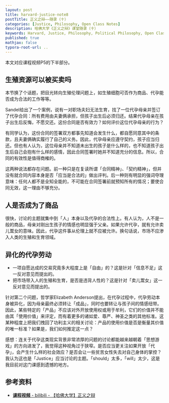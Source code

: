 ```yaml
---
layout: post
title: harvard-justice-note8
postTitle: 正义之辩——随录（十）
categories: [Justice, Philosophy, Open Class Notes]
description: 哈佛大学《正义之辩》课堂随录（十）
keywords: Harvard, Justice, Philosophy, Political Philosophy, Open Class Notes
published: true
mathjax: false
typora-root-url: ..
---
```


本文对应课程视频P5的下半部分。

## 生殖资源可以被买卖吗

本节换了个话题，把目光转向生殖伦理问题上，如生殖细胞可否作为商品、代孕能否成为合法的工作等等。

Sandel给出了一个案例，说有一对职场夫妇无法生育，找了一位代孕母亲并签订了代孕合同：所有费用由夫妻俩承担，但孩子出生后必须归还。结果代孕母亲在孩子出生后反悔，不愿交还。这份合同是否有效力？如何评价这位代孕母亲的行为？

有同学认为，这份合同的签署双方都事先知道会发生什么，都自愿同意其中的条款，且夫妻俩确实履行了自己的义务。因此，代孕母亲应遵守契约，孩子应当归还。但也有人认为，这位母亲并不知道未出生的孩子是什么样的，也不知道孩子出生后自己会抱有什么样的感情，因此合同签署时她并不知道充分的信息。所以，合同的有效性是值得商榷的。

这两种说法都存在问题。前一种只是在复读所谓「合同精神」、「契约精神」，但并没有就合同内容本身是否「应当是合法的」做出评判。后一种则有明显的强词夺理意味：任何人都不是全知全能的，不可能在合同签署前就预知所有的情况；要使合同无效，这一理由不够充分。

## 人是否成为了商品

很快，讨论的主题就集中到「人」本身以及代孕的合法性上。有人认为，人不是一般的商品，母亲对刚出生孩子的情感也明显强于父亲。如果允许代孕，就有允许卖儿鬻女的意味。因此，代孕这件事从伦理上就不应被允许。换句话说，市场不应渗入人类的生殖和生育领域。

## 异化的代孕劳动

- 一项自愿达成的交易究竟多大程度上是「自由」的？这是针对「信息不足」这一反对意见而提出的。
- 把市场带入人的生殖和生育，是否是违背人性的？这是针对「卖儿鬻女」这一反对意见而提出的。

针对第二个问题，哲学家Elizabeth Anderson提出，在代孕过程中，代孕劳动本身被异化，因为母亲最终必须转让「成品」，同时也要转让与孩子间的情感纽带。因此，某些特定的「产品」不应该对外开放使用权或用于牟利，它们的价值并不能由其「使用价值」来评定，而有着更多的诸如爱、尊严、神圣之类的其他标准。这某种程度上把我们拽回了功利主义的相关讨论：产品的使用价值是否是衡量其价值的唯一标准？如果是，我们如何推定这一点？

感想：连关于代孕这类现实背景非常浓厚的问题的讨论都能越来越朝着「思想游戏」的方向进发了，我觉得这种视角过于狭窄。是否应当更关注如果开放「代孕」，会产生什么样的社会效应？是否会让一些贫苦女性失去对自己身体的掌控？我认为这也是「Justice」应当讨论的主题。「should」太多，「will」太少，这是我目前对这门课感到遗憾的地方。

## 参考资料

- [**课程视频** - bilibili - 【哈佛大学】正义之辩](https://www.bilibili.com/video/BV1jZ4y1x7SL)
